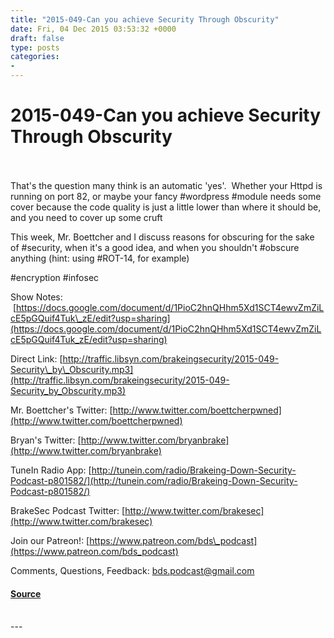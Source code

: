 ```yaml
---
title: "2015-049-Can you achieve Security Through Obscurity"
date: Fri, 04 Dec 2015 03:53:32 +0000
draft: false
type: posts
categories: 
- 
---
```

# 2015-049-Can you achieve Security Through Obscurity

<br/>

<br/>
That's the question many think is an automatic 'yes'.  Whether your Httpd is running on port 82, or maybe your fancy #wordpress #module needs some cover because the code quality is just a little lower than where it should be, and you need to cover up some cruft

This week, Mr. Boettcher and I discuss reasons for obscuring for the sake of #security, when it's a good idea, and when you shouldn't #obscure anything (hint: using #ROT-14, for example)

#encryption #infosec

Show Notes:  [https://docs.google.com/document/d/1PioC2hnQHhm5Xd1SCT4ewvZmZiLcE5pGQuif4Tuk\_zE/edit?usp=sharing](https://docs.google.com/document/d/1PioC2hnQHhm5Xd1SCT4ewvZmZiLcE5pGQuif4Tuk_zE/edit?usp=sharing)

Direct Link: [http://traffic.libsyn.com/brakeingsecurity/2015-049-Security\_by\_Obscurity.mp3](http://traffic.libsyn.com/brakeingsecurity/2015-049-Security_by_Obscurity.mp3)

Mr. Boettcher's Twitter: [http://www.twitter.com/boettcherpwned](http://www.twitter.com/boettcherpwned)

Bryan's Twitter: [http://www.twitter.com/bryanbrake](http://www.twitter.com/bryanbrake)

TuneIn Radio App: [http://tunein.com/radio/Brakeing-Down-Security-Podcast-p801582/](http://tunein.com/radio/Brakeing-Down-Security-Podcast-p801582/)

BrakeSec Podcast Twitter: [http://www.twitter.com/brakesec](http://www.twitter.com/brakesec)

Join our Patreon!: [https://www.patreon.com/bds\_podcast](https://www.patreon.com/bds_podcast)

Comments, Questions, Feedback: [bds.podcast@gmail.com](mailto:bds.podcast@gmail.com)

#### [Source](http://brakeingsecurity.com/2015-049-can-you-achieve-security-through-obscurity)

<br/>
---
